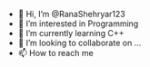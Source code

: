 - 👋 Hi, I’m @RanaShehryar123
- 👀 I’m interested in Programming 
- 🌱 I’m currently learning C++
- 💞️ I’m looking to collaborate on ...
- 📫 How to reach me 

<!---
RanaShehryar123/RanaShehryar123 is a ✨ special ✨ repository because its `README.md` (this file) appears on your GitHub profile.
You can click the Preview link to take a look at your changes.
--->
